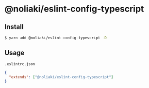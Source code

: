 # @noliaki/eslint-config-typescript

## Install

```sh
$ yarn add @noliaki/eslint-config-typescript -D
```

## Usage

`.eslintrc.json`

```json
{
  "extends": ["@noliaki/eslint-config-typescript"]
}
```
